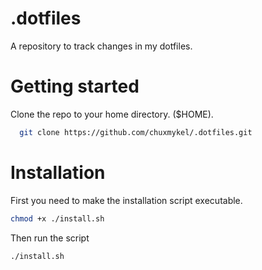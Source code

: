 # .dotfiles
A repository to track changes in my dotfiles.

# Getting started

Clone the repo to your home directory. ($HOME).

```bash
  git clone https://github.com/chuxmykel/.dotfiles.git
```

# Installation
First you need to make the installation script executable.

```bash
chmod +x ./install.sh
```

Then run the script

```bash
./install.sh
```
